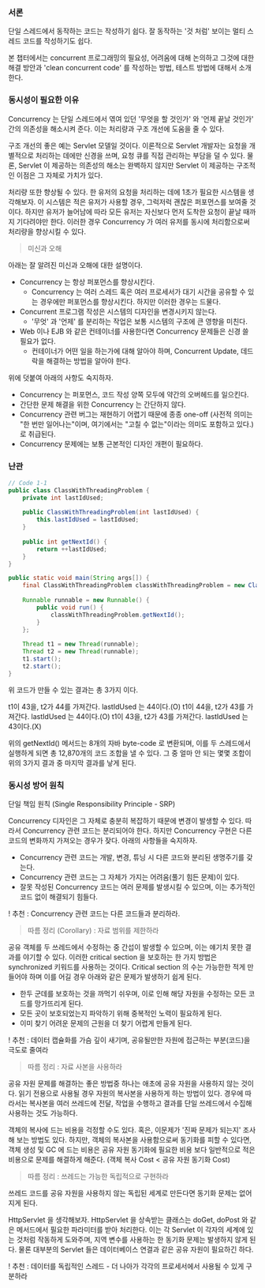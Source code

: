 ### 서론

단일 스레드에서 동작하는 코드는 작성하기 쉽다. 잘 동작하는 '것 처럼' 보이는 멀티 스레드 코드를 작성하기도 쉽다.

본 챕터에서는 concurrent 프로그래밍의 필요성, 어려움에 대해 논의하고 그것에 대한 해결 방안과 'clean concurrent code' 를 작성하는 방법,
테스트 방법에 대해서 소개한다.

### 동시성이 필요한 이유 

Concurrency 는 단일 스레드에서 엮여 있던 '무엇을 할 것인가' 와 '언제 끝날 것인가' 간의 의존성을 해소시켜 준다.
이는 처리량과 구조 개선에 도움을 줄 수 있다. 

구조 개선의 좋은 예는 Servlet 모델일 것이다. 이론적으로 Servlet 개발자는 요청을 개별적으로 처리하는 데에만 신경을 쓰며,
요청 큐를 직접 관리하는 부담을 덜 수 있다. 물론, Servlet 이 제공하는 의존성의 해소는 완벽하지 않지만 Servlet 이 제공하는 
구조적인 이점은 그 자체로 가치가 있다.

처리량 또한 향상될 수 있다. 한 유저의 요청을 처리하는 데에 1초가 필요한 시스템을 생각해보자. 이 시스템은 적은 유저가 사용할 경우,
그럭저럭 괜찮은 퍼포먼스를 보여줄 것이다. 하지만 유저가 늘어남에 따라 모든 유저는 자신보다 먼저 도착한 요청이 끝날 때까지 기다려야만 한다.
이러한 경우 Concurrency 가 여러 유저를 동시에 처리함으로써 처리량을 향상시킬 수 있다.

> 미신과 오해

아래는 잘 알려진 미신과 오해에 대한 설명이다.
- Concurrency 는 항상 퍼포먼스를 향상시킨다.
   - Concurrency 는 여러 스레드 혹은 여러 프로세서가 대기 시간을 공유할 수 있는 경우에만 퍼포먼스를 향상시킨다. 하지만 이러한 경우는 드물다.
- Concurrent 프로그램 작성은 시스템의 디자인을 변경시키지 않는다.
   - '무엇' 과 '언제' 를 분리하는 작업은 보통 시스템의 구조에 큰 영향을 미친다.
- Web 이나 EJB 와 같은 컨테이너를 사용한다면 Concurrency 문제들은 신경 쓸 필요가 없다.
   - 컨테이너가 어떤 일을 하는가에 대해 알아야 하며, Concurrent Update, 데드락을 해결하는 방법을 알아야 한다.
   
위에 덧붙여 아래의 사항도 숙지하자.
- Concurrency 는 퍼포먼스, 코드 작성 양쪽 모두에 약간의 오버헤드를 일으킨다.
- 간단한 문제 해결을 위한 Concurrency 는 간단하지 않다.
- Concurrency 관련 버그는 재현하기 어렵기 때문에 종종 one-off (사전적 의미는 "한 번만 일어나는"이며, 여기에서는 "고칠 수 없는"이라는 의미도 포함하고 있다.) 로 취급된다.
- Concurrency 문제에는 보통 근본적인 디자인 개편이 필요하다.

### 난관 

````java
// Code 1-1 
public class ClassWithThreadingProblem {
    private int lastIdUsed;
    
    public ClassWithThreadingProblem(int lastIdUsed) {
        this.lastIdUsed = lastIdUsed;
    }
    
    public int getNextId() {
        return ++lastIdUsed;
    }
}

public static void main(String args[]) {
    final ClassWithThreadingProblem classWithThreadingProblem = new ClassWithThreadingProblem(42);
    
    Runnable runnable = new Runnable() {
        public void run() {
            classWithThreadingProblem.getNextId();
        }
    };
    
    Thread t1 = new Thread(runnable);
    Thread t2 = new Thread(runnable);
    t1.start();
    t2.start(); 
}
````

위 코드가 만들 수 있는 결과는 총 3가지 이다.

t1이 43을, t2가 44를 가져간다. lastIdUsed 는 44이다.(O)
t1이 44을, t2가 43를 가져간다. lastIdUsed 는 44이다.(O)
t1이 43을, t2가 43를 가져간다. lastIdUsed 는 43이다.(X)

위의 getNextId() 메서드는 8개의 자바 byte-code 로 변환되며, 이를 두 스레드에서 실행하게 되면 총 12,870개의 코드 조합을 낼 수 있다. 
그 중 얼마 안 되는 몇몇 조합이 위의 3가지 결과 중 마지막 결과를 낳게 된다.

### 동시성 방어 원칙

단일 책임 원칙 (Single Responsibility Principle - SRP)

Concurrency 디자인은 그 자체로 충분히 복잡하기 때문에 변경이 발생할 수 있다. 따라서 Concurrency 관련 코드는 분리되어야 한다.
하지만 Concurrency 구현은 다른 코드의 변화까지 가져오는 경우가 잦다.
아래의 사항들을 숙지하자.

- Concurrency 관련 코드는 개발, 변경, 튜닝 시 다른 코드와 분리된 생명주기를 갖는다.
- Concurrency 관련 코드는 그 자체가 가지는 어려움(풀기 힘든 문제)이 있다.
- 잘못 작성된 Concurrency 코드는 여러 문제를 발생시킬 수 있으며, 이는 추가적인 코드 없이 해결되기 힘들다.

! 추천 : Concurrency 관련 코드는 다른 코드들과 분리하라.

> 따름 정리 (Corollary) : 자료 범위를 제한하라

공유 객체를 두 쓰레드에서 수정하는 중 간섭이 발생할 수 있으며, 이는 얘기치 못한 결과를 야기할 수 있다.
이러한 critical section 을 보호하는 한 가지 방법은 synchronized 키워드를 사용하는 것이다.
Critical section 의 수는 가능한한 적게 만들어야 하며 이를 어길 경우 아래와 같은 문제가 발생하기 쉽게 된다.

- 한두 군데를 보호하는 것을 까먹기 쉬우며, 이로 인해 해당 자원을 수정하는 모든 코드를 망가뜨리게 된다.
- 모든 곳이 보호되었는지 파악하기 위해 중복적인 노력이 필요하게 된다.
- 이미 찾기 어려운 문제의 근원을 더 찾기 어렵게 만들게 된다.

! 추천 : 데이터 캡슐화를 가슴 깊이 새기며, 공유될만한 자원에 접근하는 부분(코드)을 극도로 줄여라

> 따름 정리 : 자료 사본을 사용하라

공유 자원 문제를 해결하는 좋은 방법중 하나는 애초에 공유 자원을 사용하지 않는 것이다. 읽기 전용으로 사용될 경우 
자원의 복사본을 사용하게 하는 방법이 있다. 경우에 따라서는 복사본을 여러 쓰레드에 전달, 작업을 수행하고 결과를
단일 쓰레드에서 수집해 사용하는 것도 가능하다.

객체의 복사에 드는 비용을 걱정할 수도 있다. 혹은, 이문제가 '진짜 문제가 되는지' 조사해 보는 방법도 있다.
하지만, 객체의 복사본을 사용함으로써 동기화를 피할 수 있다면, 객체 생성 및 GC 에 드는 비용은 공유 자원 동기화에 
필요한 비용 보다 일반적으로 적은 비용으로 문제를 해결하게 해준다. (객체 복사 Cost < 공유 자원 동기화 Cost)

> 따름 정리 : 쓰레드는 가능한 독립적으로 구현하라

쓰레드 코드를 공유 자원을 사용하지 않는 독립된 세계로 만든다면 동기화 문제는 없어지게 된다.

HttpServlet 을 생각해보자. HttpServlet 을 상속받는 클래스는 doGet, doPost 와 같은 메서드에서 필요한 파라미터를 받아
처리한다. 이는 각 Servlet 이 각자의 세계에 있는 것처럼 작동하게 도와주며, 지역 변수를 사용하는 한 동기화 문제는 발생하지 
않게 된다. 물론 대부분의 Servlet 들은 데이터베이스 연결과 같은 공유 자원이 필요하긴 하다.

! 추천 : 데이터를 독립적인 스레드 - 더 나아가 각각의 프로세서에서 사용될 수 있게 구분하라 